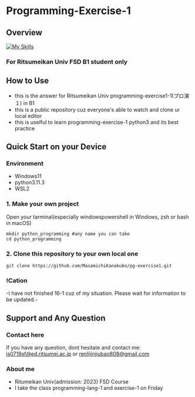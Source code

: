 # Programming-Exercise-1
## Overview
[![My Skills](https://skillicons.dev/icons?i=python,fastapi,django,flask,github,git,vscode)](https://skillicons.dev)
### For Ritsumeikan Univ FSD B1 student only

## How to Use 
- this is the answer for Ritsumeikan Univ programming-exercise1-1(プロ演１) in B1
- this is a public repository cuz everyone's able to watch and clone ur local editor
- this is uselful to learn programming-exercise-1 python3 and its best practice

## Quick Start on your Device

### Environment
- Windows11
- python3.11.3
- WSL2

### 1. Make your own project
Open your tarminal(especially windowspowershell in Windows, zsh or bash in macOS)

```
mkdir python_programming #any name you can take
cd python_programming
```

### 2. Clone this repository to your own local one
```
git clone https://github.com/MasamichiKanakubo/pg-exercise1.git
```

### !Cation
-I have not finished 16-1 cuz of my situation. Please wait for information to be updated.-

## Support and Any Question

### Contact here
If you have any question, dont hesitate and contact me: is0719sf@ed.ritsumei.ac.jp or renlijinjiubao808@gmail.com

### About me
- Ritumeikan Univ(admission: 2023) FSD Course
- I take the class programming-lang-1 and exercise-1 on Friday

